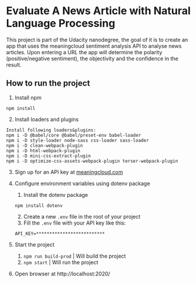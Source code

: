 # Evaluate A News Article with Natural Language Processing

This project is part of the Udacity nanodegree, the goal of it is to create an app that uses the meaningcloud sentiment analysis API to analyse news articles. Upon entering a URL the app will determine the polarity (positive/negative sentiment), the objectivity and the confidence in the result.

## How to run the project

1. Install npm
```
npm install
```
2. Install loaders and plugins
```
Install following loaders&plugins:
npm i -D @babel/core @babel/preset-env babel-loader
npm i -D style-loader node-sass css-loader sass-loader
npm i -D clean-webpack-plugin
npm i -D html-webpack-plugin
npm i -D mini-css-extract-plugin
npm i -D optimize-css-assets-webpack-plugin terser-webpack-plugin
```
3. Sign up for an API key at [meaningcloud.com](https://www.meaningcloud.com/developer/create-account)

4. Configure environment variables using dotenv package
	1. Install the dotenv package
	```
	npm install dotenv
	```
	2. Create a new `.env` file in the root of your project
	3. Fill the `.env` file with your API key like this:
	```
	API_KEY=**************************
	```
5. Start the project
	1. `npm run build-prod` | Will build the project
	2. `npm start` | Will run the project

6. Open browser at http://localhost:2020/
